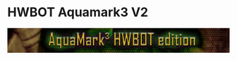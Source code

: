 HWBOT Aquamark3 V2
==================

![](https://github.com/GENiEBEN/hwbot-aquamark3/blob/master/readme.png?raw=true)


